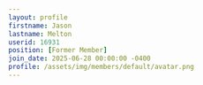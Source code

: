 ```yaml
---
layout: profile
firstname: Jason
lastname: Melton
userid: 16931
position: [Former Member]
join_date: 2025-06-28 00:00:00 -0400
profile: /assets/img/members/default/avatar.png
---
```

